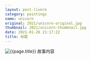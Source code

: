 ```yaml
---
layout: post-livere
category: paintings
name: unicorn
original: 2021/unicorn-original.jpg
thumbnail: 2021/unicorn-thumbnail.jpg
date: 2021-01-26 21:17:22
title: 标题
---
```


![{{page.title}}](/gallery/{{page.category}}/{{page.original}})
故事内容
